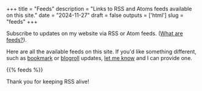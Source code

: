 +++
title = "Feeds"
description = "Links to RSS and Atoms feeds available on this site."
date = "2024-11-27"
draft = false
outputs = ['html']
slug = "feeds"
+++

Subscribe to updates on my website via RSS or Atom feeds. ([What are
feeds?](https://aboutfeeds.com/)).

Here are all the available feeds on this site. If you'd like something
different, such as [bookmark](/bookmarks/) or [blogroll](/blogroll/) updates,
[let me know](/about/) and I can provide one.

{{% feeds %}}

Thank you for keeping RSS alive!
